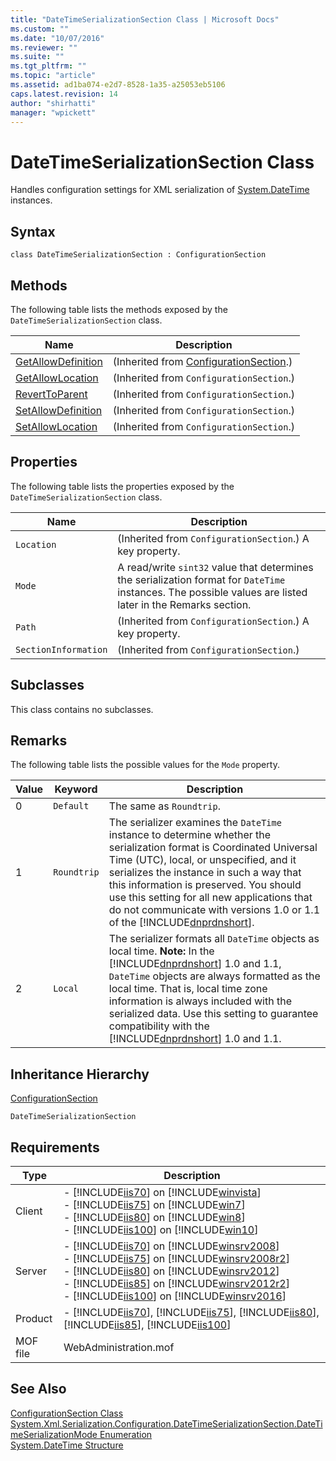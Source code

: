 ```yaml
---
title: "DateTimeSerializationSection Class | Microsoft Docs"
ms.custom: ""
ms.date: "10/07/2016"
ms.reviewer: ""
ms.suite: ""
ms.tgt_pltfrm: ""
ms.topic: "article"
ms.assetid: ad1ba074-e2d7-8528-1a35-a25053eb5106
caps.latest.revision: 14
author: "shirhatti"
manager: "wpickett"
---
```

# DateTimeSerializationSection Class
Handles configuration settings for XML serialization of [System.DateTime](http://go.microsoft.com/fwlink/?LinkId=70919) instances.  
  
## Syntax  
  
```vbs  
class DateTimeSerializationSection : ConfigurationSection  
```  
  
## Methods  
 The following table lists the methods exposed by the `DateTimeSerializationSection` class.  
  
|Name|Description|  
|----------|-----------------|  
|[GetAllowDefinition](../wmi-provider/configurationsection-getallowdefinition-method.md)|(Inherited from [ConfigurationSection](../wmi-provider/configurationsection-class.md).)|  
|[GetAllowLocation](../wmi-provider/configurationsection-getallowlocation-method.md)|(Inherited from `ConfigurationSection`.)|  
|[RevertToParent](../wmi-provider/configurationsection-reverttoparent-method.md)|(Inherited from `ConfigurationSection`.)|  
|[SetAllowDefinition](../wmi-provider/configurationsection-setallowdefinition-method.md)|(Inherited from `ConfigurationSection`.)|  
|[SetAllowLocation](../wmi-provider/configurationsection-setallowlocation-method.md)|(Inherited from `ConfigurationSection`.)|  
  
## Properties  
 The following table lists the properties exposed by the `DateTimeSerializationSection` class.  
  
|Name|Description|  
|----------|-----------------|  
|`Location`|(Inherited from `ConfigurationSection`.) A key property.|  
|`Mode`|A read/write `sint32` value that determines the serialization format for `DateTime` instances. The possible values are listed later in the Remarks section.|  
|`Path`|(Inherited from `ConfigurationSection`.) A key property.|  
|`SectionInformation`|(Inherited from `ConfigurationSection`.)|  
  
## Subclasses  
 This class contains no subclasses.  
  
## Remarks  
 The following table lists the possible values for the `Mode` property.  
  
|Value|Keyword|Description|  
|-----------|-------------|-----------------|  
|0|`Default`|The same as `Roundtrip`.|  
|1|`Roundtrip`|The serializer examines the `DateTime` instance to determine whether the serialization format is Coordinated Universal Time (UTC), local, or unspecified, and it serializes the instance in such a way that this information is preserved. You should use this setting for all new applications that do not communicate with versions 1.0 or 1.1 of the [!INCLUDE[dnprdnshort](../wmi-provider/includes/dnprdnshort-md.md)].|  
|2|`Local`|The serializer formats all `DateTime` objects as local time. **Note:**  In the [!INCLUDE[dnprdnshort](../wmi-provider/includes/dnprdnshort-md.md)] 1.0 and 1.1, `DateTime` objects are always formatted as the local time. That is, local time zone information is always included with the serialized data. Use this setting to guarantee compatibility with the [!INCLUDE[dnprdnshort](../wmi-provider/includes/dnprdnshort-md.md)] 1.0 and 1.1.|  
  
## Inheritance Hierarchy  
 [ConfigurationSection](../wmi-provider/configurationsection-class.md)  
  
 `DateTimeSerializationSection`  
  
## Requirements  
  
|Type|Description|  
|----------|-----------------|  
|Client|-   [!INCLUDE[iis70](../wmi-provider/includes/iis70-md.md)] on [!INCLUDE[winvista](../wmi-provider/includes/winvista-md.md)]<br />-   [!INCLUDE[iis75](../wmi-provider/includes/iis75-md.md)] on [!INCLUDE[win7](../wmi-provider/includes/win7-md.md)]<br />-   [!INCLUDE[iis80](../wmi-provider/includes/iis80-md.md)] on [!INCLUDE[win8](../wmi-provider/includes/win8-md.md)]<br />-   [!INCLUDE[iis100](../wmi-provider/includes/iis100-md.md)] on [!INCLUDE[win10](../wmi-provider/includes/win10-md.md)]|  
|Server|-   [!INCLUDE[iis70](../wmi-provider/includes/iis70-md.md)] on [!INCLUDE[winsrv2008](../wmi-provider/includes/winsrv2008-md.md)]<br />-   [!INCLUDE[iis75](../wmi-provider/includes/iis75-md.md)] on [!INCLUDE[winsrv2008r2](../wmi-provider/includes/winsrv2008r2-md.md)]<br />-   [!INCLUDE[iis80](../wmi-provider/includes/iis80-md.md)] on [!INCLUDE[winsrv2012](../wmi-provider/includes/winsrv2012-md.md)]<br />-   [!INCLUDE[iis85](../wmi-provider/includes/iis85-md.md)] on [!INCLUDE[winsrv2012r2](../wmi-provider/includes/winsrv2012r2-md.md)]<br />-   [!INCLUDE[iis100](../wmi-provider/includes/iis100-md.md)] on [!INCLUDE[winsrv2016](../wmi-provider/includes/winsrv2016-md.md)]|  
|Product|-   [!INCLUDE[iis70](../wmi-provider/includes/iis70-md.md)], [!INCLUDE[iis75](../wmi-provider/includes/iis75-md.md)], [!INCLUDE[iis80](../wmi-provider/includes/iis80-md.md)], [!INCLUDE[iis85](../wmi-provider/includes/iis85-md.md)], [!INCLUDE[iis100](../wmi-provider/includes/iis100-md.md)]|  
|MOF file|WebAdministration.mof|  
  
## See Also  
 [ConfigurationSection Class](../wmi-provider/configurationsection-class.md)   
 [System.Xml.Serialization.Configuration.DateTimeSerializationSection.DateTimeSerializationMode Enumeration](http://go.microsoft.com/fwlink/?LinkId=70920)   
 [System.DateTime Structure](http://go.microsoft.com/fwlink/?LinkId=70919)